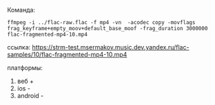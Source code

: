 Команда:
```
ffmpeg -i ../flac-raw.flac -f mp4 -vn  -acodec copy -movflags frag_keyframe+empty_moov+default_base_moof -frag_duration 3000000 flac-fragmented-mp4-10.mp4
```

ссылка: https://strm-test.msermakov.music.dev.yandex.ru/flac-samples/10/flac-fragmented-mp4-10.mp4

платформы:
1. веб +
2. ios -
3. android -
